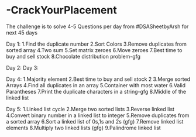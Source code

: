 # -CrackYourPlacement
The challenge is to solve 4-5 Questions per day from #DSASheetbyArsh for next 45 days

Day 1:
1.Find the duplicate number
2.Sort Colors 
3.Remove duplicates from sorted array
4.Two sum
5.Set matrix zeroes
6.Move zeroes
7.Best time to buy and sell stock
8.Chocolate distribution problem-gfg

Day 2:
Day 3:

Day 4:
1.Majority element
2.Best time to buy and sell stock 2
3.Merge sorted Arrays
4.Find all duplicates in an array
5.Container with most water
6.Valid Parantheses
7.Print the duplicate characters in a string-gfg
8.Middle of the linked list

Day 5:
1.Linked list cycle
2.Merge two sorted lists
3.Reverse linked list
4.Convert binary number in a linked list to integer
5.Remove duplicates from a sorted array
6.Sort a linked list of 0s,1s and 2s (gfg)
7.Remove linked list elements
8.Multiply two linked lists (gfg)
9.Palindrome linked list

